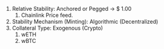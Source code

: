 1. Relative Stability: Anchored or Pegged -> $ 1.00
    1. Chainlink Price feed.
2. Stability Mechanism (Minting): Algorithmic (Decentralized)
3. Collateral Type: Exogenous (Crypto)
    1. wETH
    2. wBTC
